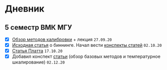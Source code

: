 # Дневник

## 5 семестр ВМК МГУ

- [x] [Обзор методов калибровки](https://dyakonov.org/2020/03/27/проблема-калибровки-уверенности/) + лекция `27.09.20`
- [x] [Исходная статья](https://cseweb.ucsd.edu/~elkan/calibrated.pdf) о биннинге. Начал вести [конспекты статей](https://github.com/artnitolog/diary/blob/master/papers.md) `02.10.20`
- [x] [Статья Платта](http://citeseer.ist.psu.edu/viewdoc/summary?doi=10.1.1.41.1639) `17.10.20`
- [x] Добавил конспект [статьи](https://arxiv.org/abs/1706.04599) (обзор базовых методов и температурное шкалирование) `02.12.20`
